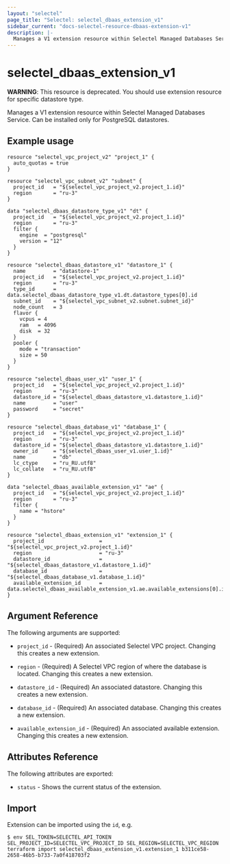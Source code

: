 ```yaml
---
layout: "selectel"
page_title: "Selectel: selectel_dbaas_extension_v1"
sidebar_current: "docs-selectel-resource-dbaas-extension-v1"
description: |-
  Manages a V1 extension resource within Selectel Managed Databases Service.
---
```


# selectel\_dbaas\_extension\_v1

**WARNING**: This resource is deprecated. You should use extension resource for specific datastore type.

Manages a V1 extension resource within Selectel Managed Databases Service. Can be installed only for PostgreSQL datastores.

## Example usage

```hcl
resource "selectel_vpc_project_v2" "project_1" {
  auto_quotas = true
}

resource "selectel_vpc_subnet_v2" "subnet" {
  project_id   = "${selectel_vpc_project_v2.project_1.id}"
  region       = "ru-3"
}

data "selectel_dbaas_datastore_type_v1" "dt" {
  project_id   = "${selectel_vpc_project_v2.project_1.id}"
  region       = "ru-3"
  filter {
    engine  = "postgresql"
    version = "12"
  }
}

resource "selectel_dbaas_datastore_v1" "datastore_1" {
  name         = "datastore-1"
  project_id   = "${selectel_vpc_project_v2.project_1.id}"
  region       = "ru-3"
  type_id      = data.selectel_dbaas_datastore_type_v1.dt.datastore_types[0].id
  subnet_id    = "${selectel_vpc_subnet_v2.subnet.subnet_id}"
  node_count   = 3
  flavor {
    vcpus = 4
    ram   = 4096
    disk  = 32
  }
  pooler {
    mode = "transaction"
    size = 50
  }
}

resource "selectel_dbaas_user_v1" "user_1" {
  project_id   = "${selectel_vpc_project_v2.project_1.id}"
  region       = "ru-3"
  datastore_id = "${selectel_dbaas_datastore_v1.datastore_1.id}"
  name         = "user"
  password     = "secret"
}

resource "selectel_dbaas_database_v1" "database_1" {
  project_id   = "${selectel_vpc_project_v2.project_1.id}"
  region       = "ru-3"
  datastore_id = "${selectel_dbaas_datastore_v1.datastore_1.id}"
  owner_id     = "${selectel_dbaas_user_v1.user_1.id}"
  name         = "db"
  lc_ctype     = "ru_RU.utf8"
  lc_collate   = "ru_RU.utf8"
}

data "selectel_dbaas_available_extension_v1" "ae" {
  project_id   = "${selectel_vpc_project_v2.project_1.id}"
  region       = "ru-3"
  filter {
    name = "hstore"
  }
}

resource "selectel_dbaas_extension_v1" "extension_1" {
  project_id                  = "${selectel_vpc_project_v2.project_1.id}"
  region                      = "ru-3"
  datastore_id                = "${selectel_dbaas_datastore_v1.datastore_1.id}"
  database_id                 = "${selectel_dbaas_database_v1.database_1.id}"
  available_extension_id      = data.selectel_dbaas_available_extension_v1.ae.available_extensions[0].id
}
```

## Argument Reference

The following arguments are supported:

* `project_id` - (Required) An associated Selectel VPC project.
  Changing this creates a new extension.

* `region` - (Required) A Selectel VPC region of where the database is located.
  Changing this creates a new extension.

* `datastore_id` - (Required) An associated datastore.
  Changing this creates a new extension.

* `database_id` - (Required) An associated database.
  Changing this creates a new extension.

* `available_extension_id` - (Required) An associated available extension.
  Changing this creates a new extension.

## Attributes Reference

The following attributes are exported:

* `status` - Shows the current status of the extension.

## Import

Extension can be imported using the `id`, e.g.

```shell
$ env SEL_TOKEN=SELECTEL_API_TOKEN SEL_PROJECT_ID=SELECTEL_VPC_PROJECT_ID SEL_REGION=SELECTEL_VPC_REGION terraform import selectel_dbaas_extension_v1.extension_1 b311ce58-2658-46b5-b733-7a0f418703f2
```
